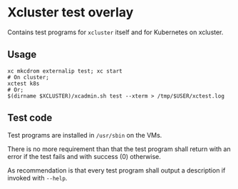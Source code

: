 # Xcluster test overlay

Contains test programs for `xcluster` itself and for Kubernetes on
xcluster.


## Usage

```
xc mkcdrom externalip test; xc start
# On cluster;
xctest k8s
# Or;
$(dirname $XCLUSTER)/xcadmin.sh test --xterm > /tmp/$USER/xctest.log
```

## Test code

Test programs are installed in `/usr/sbin` on the VMs.

There is no more requirement than that the test program shall return
with an error if the test fails and with success (0) otherwise.

As recommendation is that every test program shall output a
description if invoked with `--help`.

